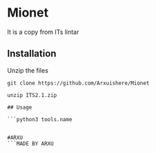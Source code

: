# Mionet

It is a copy from ITs lintar

## Installation

 Unzip the files 
```installation
git clone https://github.com/Arxuishere/Mionet

unzip ITS2.1.zip

## Usage

```python3 tools.name


#ARXU
```MADE BY ARXU
